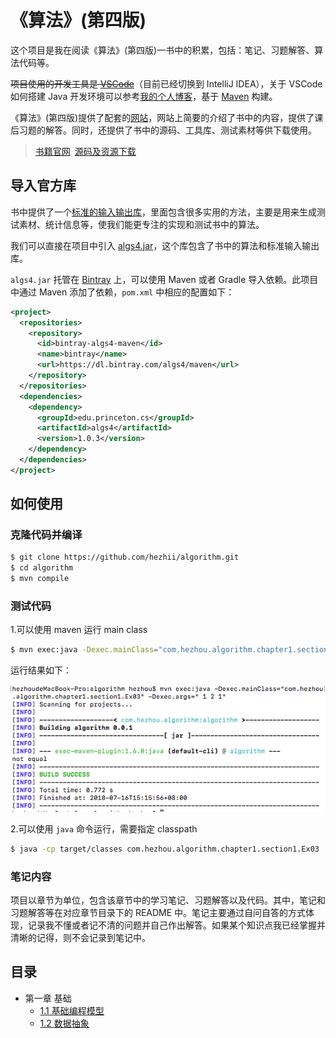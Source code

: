 # 《算法》(第四版)

这个项目是我在阅读《算法》(第四版)一书中的积累，包括：笔记、习题解答、算法代码等。

~~项目使用的开发工具是 [VSCode](https://code.visualstudio.com/)~~（目前已经切换到 IntelliJ IDEA），关于 VSCode 如何搭建 Java 开发环境可以参考[我的个人博客](http://blog.whezh.com/vscode-java/)，基于 [Maven](https://maven.apache.org/) 构建。

《算法》(第四版)提供了配套的[网站](https://algs4.cs.princeton.edu/home/)，网站上简要的介绍了书中的内容，提供了课后习题的解答。同时，还提供了书中的源码、工具库、测试素材等供下载使用。

>[书籍官网](https://algs4.cs.princeton.edu/home/)&ensp;[源码及资源下载](https://algs4.cs.princeton.edu/code/)

## 导入官方库

书中提供了一个[标准的输入输出库](https://introcs.cs.princeton.edu/java/stdlib/)，里面包含很多实用的方法，主要是用来生成测试素材、统计信息等，使我们能更专注的实现和测试书中的算法。

我们可以直接在项目中引入 [algs4.jar](https://algs4.cs.princeton.edu/code/algs4.jar)，这个库包含了书中的算法和标准输入输出库。

`algs4.jar` 托管在 [Bintray](https://bintray.com/algs4/maven/algs4/) 上，可以使用 Maven 或者 Gradle 导入依赖。此项目中通过 Maven 添加了依赖，`pom.xml` 中相应的配置如下：

```xml
<project>
  <repositories>
    <repository>
      <id>bintray-algs4-maven</id>
      <name>bintray</name>
      <url>https://dl.bintray.com/algs4/maven</url>
    </repository>
  </repositories>
  <dependencies>
    <dependency>
      <groupId>edu.princeton.cs</groupId>
      <artifactId>algs4</artifactId>
      <version>1.0.3</version>
    </dependency>
  </dependencies>
</project>
```

## 如何使用

### 克隆代码并编译

```bash
$ git clone https://github.com/hezhii/algorithm.git
$ cd algorithm
$ mvn compile
```

### 测试代码

1.可以使用 maven 运行 main class

```bash
$ mvn exec:java -Dexec.mainClass="com.hezhou.algorithm.chapter1.section1.Ex03" -Dexec.args=" 1 2 1"
```

运行结果如下：

![](./.github/mvn_exec_result.png)

2.可以使用 `java` 命令运行，需要指定 classpath

```bash
$ java -cp target/classes com.hezhou.algorithm.chapter1.section1.Ex03
```

### 笔记内容

项目以章节为单位，包含该章节中的学习笔记、习题解答以及代码。其中，笔记和习题解答等在对应章节目录下的 README 中。笔记主要通过自问自答的方式体现，记录我不懂或者记不清的问题并自己作出解答。如果某个知识点我已经掌握并清晰的记得，则不会记录到笔记中。

## 目录

- 第一章 基础
  - [1.1 基础编程模型](https://github.com/hezhii/algorithm/tree/master/src/main/java/com/hezhou/algorithm/chapter1/section1)
  - [1.2 数据抽象](https://github.com/hezhii/algorithm/tree/master/src/main/java/com/hezhou/algorihtm/chapter1/section2)